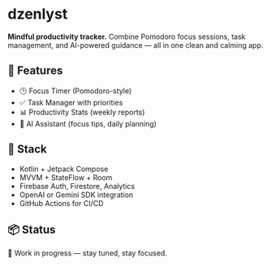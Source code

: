 # dzenlyst


**Mindful productivity tracker.** Combine Pomodoro focus sessions, task management, and AI-powered guidance — all in one clean and calming app.

## 🌟 Features
- 🕒 Focus Timer (Pomodoro-style)
- ✅ Task Manager with priorities
- 📊 Productivity Stats (weekly reports)
- 🤖 AI Assistant (focus tips, daily planning)

## 🧪 Stack
- Kotlin + Jetpack Compose
- MVVM + StateFlow + Room
- Firebase Auth, Firestore, Analytics
- OpenAI or Gemini SDK integration
- GitHub Actions for CI/CD

## 📦 Status
🚧 Work in progress — stay tuned, stay focused.

